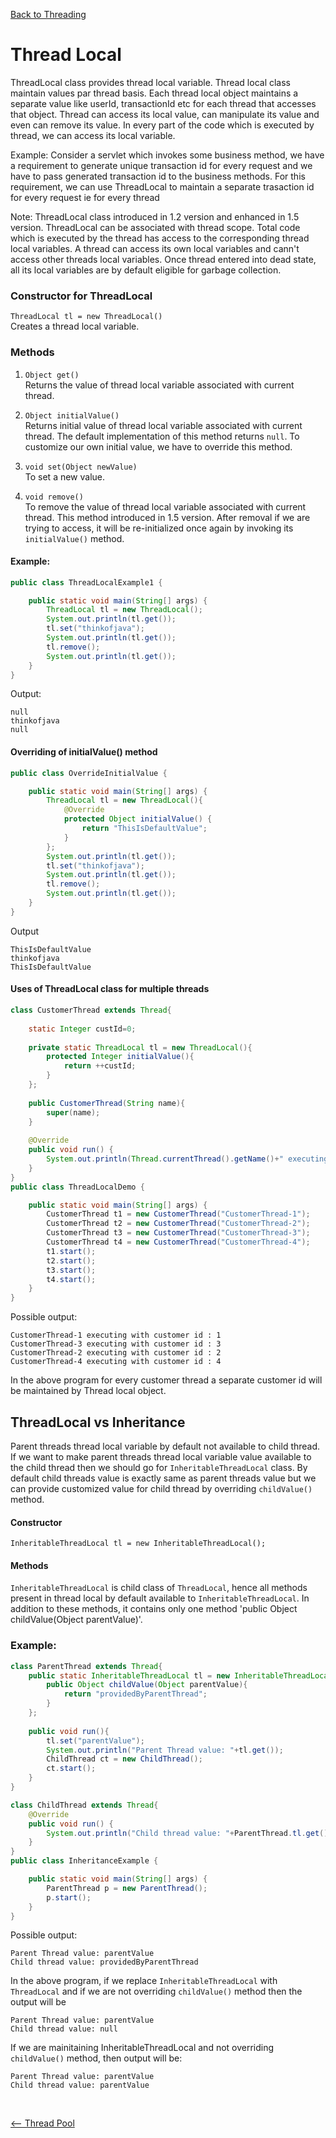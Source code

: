 [Back to Threading](../README.md)

# Thread Local

ThreadLocal class provides thread local variable. Thread local class maintain values par thread basis. Each thread local object maintains a separate value like userId, transactionId etc for each thread that accesses that object. Thread can access its local value, can manipulate its value and even can remove its value. In every part of the code which is executed by thread, we can access its local variable.

Example: Consider a servlet which invokes some business method, we have a requirement to generate unique transaction id for every request and we have to pass generated transaction id to the business methods. For this requirement, we can use ThreadLocal to maintain a separate trasaction id for every request ie for every thread

Note: ThreadLocal class introduced in 1.2 version and enhanced in 1.5 version. ThreadLocal can be associated with thread scope. Total code which is executed by the thread has access to the corresponding thread local variables.
A thread can access its own local variables and cann't access other threads local variables. Once thread entered into dead state, all its local variables are by default eligible for garbage collection.

### Constructor for ThreadLocal

`ThreadLocal tl = new ThreadLocal()`<br>
Creates a thread local variable.

### Methods

1) `Object get()`<br>
Returns the value of thread local variable associated with current thread.

2) `Object initialValue()`<br>
Returns initial value of thread local variable associated with current thread. The default implementation of this method returns `null`. To customize our own initial value, we have to override this method.

3) `void set(Object newValue)`<br>
To set a new value.

4) `void remove()`<br>
To remove the value of thread local variable associated with current thread. This method introduced in 1.5 version. After removal if we are trying to access, it will be re-initialized once again by invoking its `initialValue()` method.

#### Example:

```java
public class ThreadLocalExample1 {

    public static void main(String[] args) {
        ThreadLocal tl = new ThreadLocal();
        System.out.println(tl.get());
        tl.set("thinkofjava");
        System.out.println(tl.get());
        tl.remove();
        System.out.println(tl.get());
    }
}
```

Output: 

```
null
thinkofjava
null
```

#### Overriding of initialValue() method

```java
public class OverrideInitialValue {

    public static void main(String[] args) {
        ThreadLocal tl = new ThreadLocal(){
            @Override
            protected Object initialValue() {
                return "ThisIsDefaultValue";
            }
        };
        System.out.println(tl.get());
        tl.set("thinkofjava");
        System.out.println(tl.get());
        tl.remove();
        System.out.println(tl.get());
    }
}
```

Output

```
ThisIsDefaultValue
thinkofjava
ThisIsDefaultValue
```

#### Uses of ThreadLocal class for multiple threads

```java
class CustomerThread extends Thread{
    
    static Integer custId=0;
    
    private static ThreadLocal tl = new ThreadLocal(){
        protected Integer initialValue(){
            return ++custId;
        }
    };
    
    public CustomerThread(String name){
        super(name);
    }
    
    @Override
    public void run() {
        System.out.println(Thread.currentThread().getName()+" executing with customer id : "+tl.get());
    }
}
public class ThreadLocalDemo {

    public static void main(String[] args) {
        CustomerThread t1 = new CustomerThread("CustomerThread-1");
        CustomerThread t2 = new CustomerThread("CustomerThread-2");
        CustomerThread t3 = new CustomerThread("CustomerThread-3");
        CustomerThread t4 = new CustomerThread("CustomerThread-4");
        t1.start();
        t2.start();
        t3.start();
        t4.start();
    }
}
```

Possible output:

```
CustomerThread-1 executing with customer id : 1
CustomerThread-3 executing with customer id : 3
CustomerThread-2 executing with customer id : 2
CustomerThread-4 executing with customer id : 4
```

In the above program for every customer thread a separate customer id will be maintained by Thread local object.

## ThreadLocal vs Inheritance

Parent threads thread local variable by default not available to child thread. If we want to make parent threads thread local variable value available to the child thread then we should go for `InheritableThreadLocal` class. By default child threads value is exactly same as parent threads value but we can provide customized value for child thread by overriding `childValue()` method.

#### Constructor
`InheritableThreadLocal tl = new InheritableThreadLocal();`


#### Methods
`InheritableThreadLocal` is child class of `ThreadLocal`, hence all methods present in thread local by default available to `InheritableThreadLocal`. In addition to these methods, it contains only one method 'public Object childValue(Object parentValue)'.

### Example:

```java
class ParentThread extends Thread{
    public static InheritableThreadLocal tl = new InheritableThreadLocal(){
        public Object childValue(Object parentValue){
            return "providedByParentThread";
        }
    };
    
    public void run(){
        tl.set("parentValue");
        System.out.println("Parent Thread value: "+tl.get());
        ChildThread ct = new ChildThread();
        ct.start();
    }
}

class ChildThread extends Thread{
    @Override
    public void run() {
        System.out.println("Child thread value: "+ParentThread.tl.get());
    }
}
public class InheritanceExample {

    public static void main(String[] args) {
        ParentThread p = new ParentThread();
        p.start();
    }
}
```

Possible output: 

```
Parent Thread value: parentValue
Child thread value: providedByParentThread
```

In the above program, if we replace `InheritableThreadLocal` with `ThreadLocal` and if we are not overriding `childValue()` method then the output will be

```
Parent Thread value: parentValue
Child thread value: null
```

If we are mainitaining InheritableThreadLocal and not overriding `childValue()` method, then output will be:

```
Parent Thread value: parentValue
Child thread value: parentValue
```


<Br>

[<-- Thread Pool](../15_thread_pool/README.md) <br>

<br>